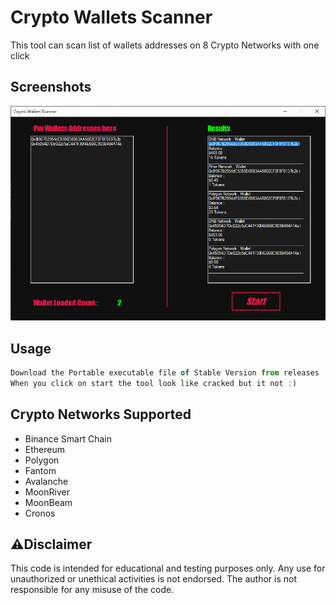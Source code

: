 
# Crypto Wallets Scanner

This tool can scan list of wallets addresses on 8 Crypto Networks with one click


## Screenshots

![App Screenshot](https://github.com/AbdeLhalimSB/Crypto-Wallets-Scanner/blob/main/Crypto_Wallets_Scanner/Resources/Capture.PNG)


## Usage

```javascript
Download the Portable executable file of Stable Version from releases
When you click on start the tool look like cracked but it not :)
```



## Crypto Networks Supported

- Binance Smart Chain
- Ethereum
- Polygon
- Fantom
- Avalanche
- MoonRiver
- MoonBeam
- Cronos

## ⚠️Disclaimer

This code is intended for educational and testing purposes only. Any use for unauthorized or unethical activities is not endorsed. The author is not responsible for any misuse of the code.
